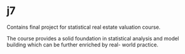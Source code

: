 # j7

Contains final project for statistical real estate valuation course. 

The course provides a solid foundation in statistical analysis and model building which can be further enriched by real-
world practice.
